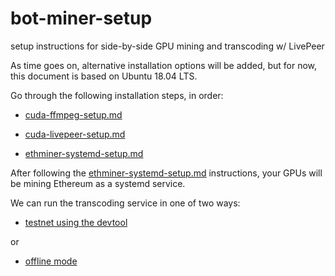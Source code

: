 # bot-miner-setup

setup instructions for side-by-side GPU mining and transcoding w/ LivePeer

As time goes on, alternative installation options will be added, but for now, this document is based on Ubuntu 18.04 LTS.

Go through the following installation steps, in order:

* [cuda-ffmpeg-setup.md](ubuntu/cuda-ffmpeg-setup.md)

* [cuda-livepeer-setup.md](ubuntu/cuda-livepeer-setup.md)

* [ethminer-systemd-setup.md](ubuntu/ethminer-systemd-setup.md)

After following the [ethminer-systemd-setup.md](ubuntu/ethminer-systemd-setup.md) instructions, your GPUs will be mining Ethereum as a systemd service.

We can run the transcoding service in one of two ways:

* [testnet using the devtool](testnet.md)

or

* [offline mode](offline.md)